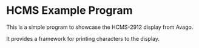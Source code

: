 HCMS Example Program
====================

This is a simple program to showcase the HCMS-2912 display from Avago.

It provides a framework for printing characters to the display.
